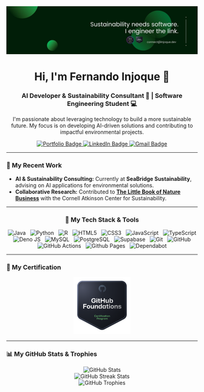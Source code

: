 <div align="center">
  <img src="https://raw.githubusercontent.com/Ferinjoque/Ferinjoque/main/header.jpg" alt="Fernando Injoque">
</div>

<h1 align="center">Hi, I'm Fernando Injoque 👋</h1>
<h3 align="center">AI Developer & Sustainability Consultant 🌱 | Software Engineering Student 💻</h3>

<p align="center">
  I'm passionate about leveraging technology to build a more sustainable future. My focus is on developing AI-driven solutions and contributing to impactful environmental projects.
</p>

<div align="center">
  <a href="https://injoque.dev/?utm_source=github">
    <img src="https://img.shields.io/badge/Portfolio-2E8B57?style=for-the-badge&logo=website&logoColor=white" alt="Portfolio Badge"/>
  </a>
  <a href="https://linkedin.com/in/ferinjoque">
    <img src="https://img.shields.io/badge/LinkedIn-0A66C2?style=for-the-badge&logo=linkedin&logoColor=white" alt="LinkedIn Badge"/>
  </a>
  <a href="mailto:github@injoque.dev">
    <img src="https://img.shields.io/badge/Gmail-D14836?style=for-the-badge&logo=gmail&logoColor=white" alt="Gmail Badge"/>
  </a>
</div>

---

### 🌱 My Recent Work

- **AI & Sustainability Consulting:** Currently at **SeaBridge Sustainability**, advising on AI applications for environmental solutions.
- **Collaborative Research:** Contributed to **[The Little Book of Nature Business](https://globalcanopy.org/wp-content/uploads/2024/10/Little-Book-of-Nature-Business-preview-document-2024.pdf)** with the Cornell Atkinson Center for Sustainability.

---

<h3 align="center">🤖 My Tech Stack & Tools</h3>
<p align="center">
  <img src="https://img.shields.io/badge/Java-ED8B00?style=for-the-badge&logo=openjdk&logoColor=white" alt="Java">
  &nbsp;
  <img src="https://img.shields.io/badge/python-3670A0?style=for-the-badge&logo=python&logoColor=ffdd54" alt="Python">
  &nbsp;
  <img src="https://img.shields.io/badge/r-%23276DC3.svg?style=for-the-badge&logo=r&logoColor=white" alt="R">
  &nbsp;
  <img src="https://img.shields.io/badge/html5-%23E34F26.svg?style=for-the-badge&logo=html5&logoColor=white" alt="HTML5">
  &nbsp;
  <img src="https://img.shields.io/badge/css3-%231572B6.svg?style=for-the-badge&logo=css3&logoColor=white" alt="CSS3">
  &nbsp;
  <img src="https://img.shields.io/badge/javascript-%23323330.svg?style=for-the-badge&logo=javascript&logoColor=%23F7DF1E" alt="JavaScript">
  &nbsp;
  <img src="https://img.shields.io/badge/typescript-%23007ACC.svg?style=for-the-badge&logo=typescript&logoColor=white" alt="TypeScript">
  &nbsp;
  <img src="https://img.shields.io/badge/deno%20js-000000?style=for-the-badge&logo=deno&logoColor=white" alt="Deno JS">
  &nbsp;
  <img src="https://img.shields.io/badge/MySQL-4479A1?style=for-the-badge&logo=mysql&logoColor=white" alt="MySQL">
  &nbsp;
  <img src="https://img.shields.io/badge/postgresql-4169e1?style=for-the-badge&logo=postgresql&logoColor=white" alt="PostgreSQL">
  &nbsp;
  <img src="https://img.shields.io/badge/Supabase-3ECF8E?style=for-the-badge&logo=supabase&logoColor=white" alt="Supabase">
  &nbsp;
  <img src="https://img.shields.io/badge/git-%23F05033.svg?style=for-the-badge&logo=git&logoColor=white" alt="Git">
  &nbsp;
  <img src="https://img.shields.io/badge/github-%23121011.svg?style=for-the-badge&logo=github&logoColor=white" alt="GitHub">
  &nbsp;
  <img src="https://img.shields.io/badge/github%20actions-%232671E5.svg?style=for-the-badge&logo=githubactions&logoColor=white" alt="GitHub Actions">
  &nbsp;
  <img src="https://img.shields.io/badge/github%20pages-121013?style=for-the-badge&logo=github&logoColor=white" alt="Github Pages">
  &nbsp;
  <img src="https://img.shields.io/badge/dependabot-025E8C?style=for-the-badge&logo=dependabot&logoColor=white" alt="Dependabot">
</p>

---

### 🏅 My Certification
<div align="center">
  <a href="https://www.credly.com/badges/b5b4cdd5-568f-44e4-b231-5920e84262f9/public_url">
    <img src="https://raw.githubusercontent.com/Ferinjoque/Ferinjoque/main/github-foundations.png" alt="GitHub Foundations Certification" width="150" height="150">
  </a>
</div>

---

### 📊 My GitHub Stats & Trophies

<div align="center">
  <img src="https://github-readme-stats.vercel.app/api?username=Ferinjoque&show_icons=true&theme=dracula&include_all_commits=true&count_private=true" alt="GitHub Stats"/>
  <br/>
  <img src="https://github-readme-streak-stats.herokuapp.com/?user=Ferinjoque&theme=dracula" alt="GitHub Streak Stats"/>
  <br/>
  <img src="https://github-profile-trophy.vercel.app/?username=Ferinjoque&theme=dracula&no-bg=true&margin-w=4" alt="GitHub Trophies"/>
</div>
